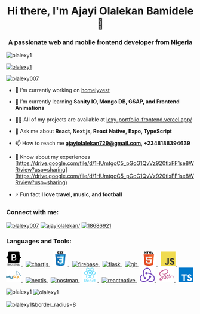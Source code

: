 <h1 align="center">Hi there, I'm Ajayi Olalekan Bamidele 👋</h1>
<h3 align="center">A passionate web and mobile frontend developer from Nigeria</h3>

<p align="left"> <img src="https://komarev.com/ghpvc/?username=olalexy1&label=Profile%20views&color=0e75b6&style=flat" alt="olalexy1" /> </p>
<p align="left"> <a href="https://github.com/ryo-ma/github-profile-trophy"><img src="https://github-profile-trophy.vercel.app/?username=olalexy1&theme=radical" alt="olalexy1" /></a> </p>
<p align="left"> <a href="https://twitter.com/olalexy007" target="blank"><img src="https://img.shields.io/twitter/follow/olalexy007?logo=twitter&style=for-the-badge" alt="olalexy007" /></a></p>

- 🔭 I’m currently working on [homelyvest](https://homelyvest.vercel.app/)

- 🌱 I’m currently learning **Sanity IO, Mongo DB, GSAP, and Frontend Animations**

- 👨‍💻 All of my projects are available at [lexy-portfolio-frontend.vercel.app/](lexy-portfolio-frontend.vercel.app/)

- 💬 Ask me about **React, Next js, React Native, Expo, TypeScript**

- 📫 How to reach me **ajayiolalekan729@gmail.com, +2348188394639**

- 📄 Know about my experiences [https://drive.google.com/file/d/1HUmtgoC5_pGoG1QvVz920tlxFF1se8WR/view?usp=sharing](https://drive.google.com/file/d/1HUmtgoC5_pGoG1QvVz920tlxFF1se8WR/view?usp=sharing)

- ⚡ Fun fact **I love travel, music, and football**

<h3 align="left">Connect with me:</h3>
<p align="left">
<a href="https://twitter.com/olalexy007" target="blank"><img align="center" src="https://raw.githubusercontent.com/rahuldkjain/github-profile-readme-generator/master/src/images/icons/Social/twitter.svg" alt="olalexy007" height="30" width="40" /></a>
<a href="https://linkedin.com/in/ajayiolalekan/" target="blank"><img align="center" src="https://raw.githubusercontent.com/rahuldkjain/github-profile-readme-generator/master/src/images/icons/Social/linked-in-alt.svg" alt="ajayiolalekan/" height="30" width="40" /></a>
<a href="https://stackoverflow.com/users/18686921" target="blank"><img align="center" src="https://raw.githubusercontent.com/rahuldkjain/github-profile-readme-generator/master/src/images/icons/Social/stack-overflow.svg" alt="18686921" height="30" width="40" /></a>
</p>

<h3 align="left">Languages and Tools:</h3>
<p align="left"> <a href="https://getbootstrap.com" target="_blank" rel="noreferrer"> <img src="https://raw.githubusercontent.com/devicons/devicon/master/icons/bootstrap/bootstrap-plain-wordmark.svg" alt="bootstrap" width="40" height="40"/> </a> &nbsp; <a href="https://www.chartjs.org" target="_blank" rel="noreferrer"> <img src="https://www.chartjs.org/media/logo-title.svg" alt="chartjs" width="40" height="40"/> </a> &nbsp; <a href="https://www.w3schools.com/css/" target="_blank" rel="noreferrer"> <img src="https://raw.githubusercontent.com/devicons/devicon/master/icons/css3/css3-original-wordmark.svg" alt="css3" width="40" height="40"/> </a>&nbsp; <a href="https://firebase.google.com/" target="_blank" rel="noreferrer"> <img src="https://www.vectorlogo.zone/logos/firebase/firebase-icon.svg" alt="firebase" width="40" height="40"/> </a> &nbsp; <a href="https://flask.palletsprojects.com/" target="_blank" rel="noreferrer"> <img src="https://www.vectorlogo.zone/logos/pocoo_flask/pocoo_flask-icon.svg" alt="flask" width="40" height="40"/> </a> &nbsp; <a href="https://git-scm.com/" target="_blank" rel="noreferrer"> <img src="https://www.vectorlogo.zone/logos/git-scm/git-scm-icon.svg" alt="git" width="40" height="40"/> </a> &nbsp; <a href="https://www.w3.org/html/" target="_blank" rel="noreferrer"> <img src="https://raw.githubusercontent.com/devicons/devicon/master/icons/html5/html5-original-wordmark.svg" alt="html5" width="40" height="40"/> </a> &nbsp; <a href="https://developer.mozilla.org/en-US/docs/Web/JavaScript" target="_blank" rel="noreferrer"> <img src="https://raw.githubusercontent.com/devicons/devicon/master/icons/javascript/javascript-original.svg" alt="javascript" width="40" height="40"/> </a> &nbsp; <a href="https://www.mysql.com/" target="_blank" rel="noreferrer"> <img src="https://raw.githubusercontent.com/devicons/devicon/master/icons/mysql/mysql-original-wordmark.svg" alt="mysql" width="40" height="40"/> </a> &nbsp; <a href="https://nextjs.org/" target="_blank" rel="noreferrer"> <img src="https://cdn.worldvectorlogo.com/logos/nextjs-2.svg" alt="nextjs" width="40" height="40"/> </a> &nbsp; <a href="https://postman.com" target="_blank" rel="noreferrer"> <img src="https://www.vectorlogo.zone/logos/getpostman/getpostman-icon.svg" alt="postman" width="40" height="40"/> </a> &nbsp; <a href="https://reactjs.org/" target="_blank" rel="noreferrer"> <img src="https://raw.githubusercontent.com/devicons/devicon/master/icons/react/react-original-wordmark.svg" alt="react" width="40" height="40"/> </a> &nbsp; <a href="https://reactnative.dev/" target="_blank" rel="noreferrer"> <img src="https://reactnative.dev/img/header_logo.svg" alt="reactnative" width="40" height="40"/> </a> &nbsp; <a href="https://redux.js.org" target="_blank" rel="noreferrer"> <img src="https://raw.githubusercontent.com/devicons/devicon/master/icons/redux/redux-original.svg" alt="redux" width="40" height="40"/> </a> &nbsp; <a href="https://sass-lang.com" target="_blank" rel="noreferrer"> <img src="https://raw.githubusercontent.com/devicons/devicon/master/icons/sass/sass-original.svg" alt="sass" width="40" height="40"/> </a> &nbsp; <a href="https://www.typescriptlang.org/" target="_blank" rel="noreferrer"> <img src="https://raw.githubusercontent.com/devicons/devicon/master/icons/typescript/typescript-original.svg" alt="typescript" width="40" height="40"/> </a> </p>

<p><img align="left" src="https://github-readme-stats.vercel.app/api/top-langs?username=olalexy1&show_icons=true&locale=en&layout=compact&theme=radical&border_radius=8&langs_count=8" alt="olalexy1" /></p>

<p>&nbsp;<img align="center" src="https://github-readme-stats.vercel.app/api?username=olalexy1&show_icons=true&locale=en&theme=radical&border_radius=8" alt="olalexy1" /></p>

<p><img align="center" src="https://github-readme-streak-stats.herokuapp.com/?user=olalexy1&theme=radical" alt="olalexy1&border_radius=8" /></p> 
